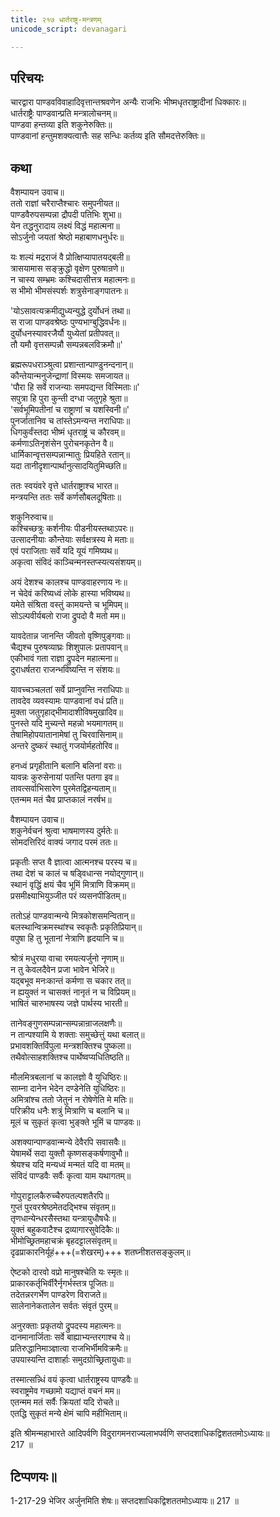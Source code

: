 ```yaml
---
title: २१७ धार्तराष्ट्र-मन्त्रणम्
unicode_script: devanagari

---
```


## परिचयः

चारद्वारा पाण्डवविवाहादिवृत्तान्तश्रवणेन अन्यैः राजभिः भीष्मधृतराष्ट्रादीनां धिक्कारः॥  
धार्तराष्ट्रैः पाण्डवान्प्रति मन्त्रालोचनम्॥  
पाण्डवा हन्तव्या इति शकुनेरुक्तिः॥  
पाण्डवानां हन्तुमशक्यत्वात्तैः सह सन्धिः कर्तव्य इति सौमदत्तेरुक्तिः॥  

## कथा

वैशम्पायन उवाच॥  
ततो राज्ञां चरैराप्तैश्चारः समुपनीयत॥  
पाण्डवैरुपसम्पन्ना द्रौपदी पतिभिः शुभा॥  
येन तद्धनुरादाय लक्ष्यं विद्धं महात्मना॥  
सोऽर्जुनो जयतां श्रेष्ठो महाबाणधनुर्धरः॥  

यः शल्यं मद्रराजं वै प्रोत्क्षिप्यापातयद्बली॥  
त्रासयामास सङ्क्रुद्धो वृक्षेण पुरुषान्रणे॥  
न चास्य सम्भ्रमः कश्चिदासीत्तत्र महात्मनः॥  
स भीमो भीमसंस्पर्शः शत्रुसेनाङ्गपातनः॥  

'योऽसावत्यक्रमीद्युध्यन्युद्धे दुर्योधनं तथा॥  
स राजा पाण्डवश्रेष्ठः पुण्यभाग्बुद्धिवर्धनः॥  
दुर्योधनस्यावरजैर्यौ युध्येतां प्रतीपवत्॥  
तौ यमौ वृत्तसम्पन्नौ सम्पन्नबलविक्रमौ॥'  

ब्रह्मरूपधराञ्श्रुत्वा प्रशान्तान्पाण्डुनन्दनान्॥  
कौन्तेयान्मनुजेन्द्राणां विस्मयः समजायत॥  
'पौरा हि सर्वे राजन्याः समपद्यन्त विस्मिताः॥'  
सपुत्रा हि पुरा कुन्ती दग्धा जतुगृहे श्रुता॥  
'सर्वभूमिपतीनां च राष्ट्राणां च यशस्विनी॥'  
पुनर्जातानिव च तांस्तेऽमन्यन्त नराधिपाः॥  
धिगकुर्वंस्तदा भीष्मं धृतराष्ट्रं च कौरवम्॥  
कर्मणाऽतिनृशंसेन पुरोचनकृतेन वै॥  
धार्मिकान्वृत्तसम्पन्नान्मातुः प्रियहिते रतान्॥  
यदा तानीदृशान्पार्थानुत्सादयितुमिच्छति॥  

ततः स्वयंवरे वृत्ते धार्तराष्ट्राश्च भारत॥  
मन्त्रयन्ति ततः सर्वे कर्णसौबलदूषिताः॥  

शकुनिरुवाच॥  
कश्चिच्छत्रुः कर्शनीयः पीडनीयस्तथाऽपरः॥  
उत्सादनीयाः कौन्तेयाः सर्वक्षत्रस्य मे मताः॥  
एवं पराजिताः सर्वे यदि यूयं गमिष्यथ॥  
अकृत्वा संविदं काञ्चिन्मनस्तप्स्यत्यसंशयम्॥  

अयं देशश्च कालश्च पाण्डवाहरणाय नः॥  
न चेदेवं करिष्यध्वं लोके हास्या भविष्यथ॥  
यमेते संश्रिता वस्तुं कामयन्ते च भूमिपम्॥  
सोऽल्पवीर्यबलो राजा द्रुपदो वै मतो मम॥  

यावदेतान्न जानन्ति जीवतो वृष्णिपुङ्गवाः॥  
चैद्यश्च पुरुषव्याघ्रः शिशुपालः प्रतापवान्॥  
एकीभावं गता राज्ञा द्रुपदेन महात्मना॥  
दुराधर्षतरा राजन्भविष्यन्ति न संशयः॥  

यावच्चञ्चलतां सर्वे प्राप्नुवन्ति नराधिपाः॥  
तावदेव व्यवस्यामः पाण्डवानां वधं प्रति॥  
मुक्ता जतुगृहाद्भीमादाशीविषमुखादिव॥  
पुनस्ते यदि मुच्यन्ते महन्नो भयमागतम्॥  
तेषामिहोपयातानामेषां तु चिरवासिनाम्॥  
अन्तरे दुष्करं स्थातुं गजयोर्महतोरिव॥  

हनध्वं प्रगृहीतानि बलानि बलिनां वराः॥  
यावन्नः कुरुसेनायां पतन्ति पतगा इव॥  
तावत्सर्वाभिसारेण पुरमेतद्विहन्यताम्॥  
एतन्मम मतं चैव प्राप्तकालं नरर्षभ॥  

वैशम्पायन उवाच॥  
शकुनेर्वचनं श्रुत्वा भाषमाणस्य दुर्मतेः॥  
सोमदत्तिरिदं वाक्यं जगाद परमं ततः॥  

प्रकृतीः सप्त वै ज्ञात्वा आत्मनश्च परस्य च॥  
तथा देशं च कालं च षड्विधान्स नयोद्गुणान्॥  
स्थानं वृद्धिं क्षयं चैव भूमिं मित्राणि विक्रमम्॥  
प्रसमीक्ष्याभियुञ्जीत परं व्यसनपीडितम्॥  

ततोऽहं पाण्डवान्मन्ये मित्रकोशसमन्वितान्॥  
बलस्थान्विक्रमस्थांश्च स्वकृतैः प्रकृतिप्रियान्॥  
वपुषा हि तु भूतानां नेत्राणि हृदयानि च॥  

श्रोत्रं मधुरया वाचा रमयत्यर्जुनो नृणाम्॥  
न तु केवलदैवेन प्रजा भावेन भेजिरे॥  
यद्बभूव मनःकान्तं कर्मणा स चकार तत्॥  
न ह्ययुक्तं न चासक्तं नानृतं न च विप्रियम्॥  
भाषितं चारुभाषस्य जज्ञे पार्थस्य भारती॥  

तानेवङ्गुणसम्पन्नान्सम्पन्नान्राजलक्षणैः॥  
न तान्पश्यामि ये शक्ताः समुच्छेत्तुं यथा बलात्॥  
प्रभावशक्तिर्विपुला मन्त्रशक्तिश्च पुष्कला॥  
तथैवोत्साहशक्तिश्च पार्थेष्वप्यधितिष्ठति॥  

मौलमित्रबलानां च कालज्ञो वै युधिष्ठिरः॥  
साम्ना दानेन भेदेन दण्डेनेति युधिष्ठिरः॥  
अमित्रांश्च ततो जेतुनं न रोषेणेति मे मतिः॥  
परिक्रीय धनैः शत्रुं मित्राणि च बलानि च॥  
मूलं च सुकृतं कृत्वा भुङ्क्ते भूमिं च पाण्डवः॥  

अशक्यान्पाण्डवान्मन्ये देवैरपि सवासवैः॥  
येषामर्थे सदा युक्तौ कृष्णसङ्कर्षणावुभौ॥  
श्रेयश्च यदि मन्यध्वं मन्मतं यदि वा मतम्॥  
संविदं पाण्डवैः सर्वैः कृत्वा याम यथागतम्॥  

गोपुराट्टालकैरुच्चैरुपतल्पशतैरपि॥  
गुप्तं पुरवरश्रेष्ठमेतदद्भिश्च संवृतम्॥  
तृणधान्येन्धरसैस्तथा यन्त्रायुधौषधैः॥  
युक्तं बहुकवाटैश्च द्रव्यागारसुवेदिकैः॥  
भीमोच्छ्रितमहाचक्रं बृहदट्टालसंवृतम्॥  
दृढप्राकारनिर्यूहं+++(=शेखरम्)+++ शतघ्नीशतसङ्कुलम्॥  

ऐष्टको दारवो वप्रो मानुषश्चेति यः स्मृतः॥  
प्राकारकर्तृभिर्वीरैर्नृगर्भस्तत्र पूजितः॥  
तदेतन्नरगर्भेण पाण्डरेण विराजते॥  
सालेनानेकतालेन सर्वतः संवृतं पुरम्॥  

अनुरक्ताः प्रकृतयो द्रुपदस्य महात्मनः॥  
दानमानार्जिताः सर्वे बाह्याभ्यन्तरगाश्च ये॥  
प्रतिरुद्धानिमाञ्ज्ञात्वा राजभिर्भीमविक्रमैः॥  
उपयास्यन्ति दाशार्हाः समुदग्रोच्छ्रितायुधाः॥  

तस्मात्सन्न्धिं वयं कृत्वा धार्तराष्ट्रस्य पाण्डवैः॥  
स्वराष्ट्रमेव गच्छामो यद्याप्तं वचनं मम॥  
एतन्मम मतं सर्वैः क्रियतां यदि रोचते॥  
एतद्धि सुकृतं मन्ये क्षेमं चापि महीभिताम्॥  

इति श्रीमन्महाभारते आदिपर्वणि विदुरागमनराज्यलाभपर्वणि सप्तदशाधिकद्विशततमोऽध्यायः॥  
217 ॥  

## टिप्पणयः॥  
1-217-29 भेजिर अर्जुनमिति शेषः॥ सप्तदशाधिकद्विशततमोऽध्यायः॥ 217 ॥